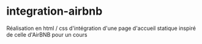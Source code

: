 # integration-airbnb
Réalisation en html / css d'intégration d'une page d'accueil statique inspiré de celle d'AirBNB pour un cours
